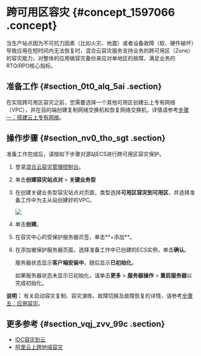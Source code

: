# 跨可用区容灾 {#concept_1597066 .concept}

当生产站点因为不可抗力因素（比如火灾、地震）或者设备故障（软、硬件破坏）导致应用在短时间内无法恢复时，混合云容灾服务支持业务的跨可用区（Zone）的容灾能力，对整体的应用做容灾备份来应对单地区的故障，满足业务的RTO/RPO核心指标。

## 准备工作 {#section_0t0_alq_5ai .section}

在实现跨可用区容灾之前，您需要选择一个其他可用区创建云上专有网络（VPC），并在目的端创建复制网络交换机和恢复网络交换机，详情请参考[步骤一：搭建云上专有网络](cn.zh-CN/持续复制型容灾（CDR）/IDC容灾到云/步骤一：搭建云上专有网络.md#)。

## 操作步骤 {#section_nv0_tho_sgt .section}

准备工作完成后，请按如下步骤对源站ECS进行跨可用区容灾保护。

1.  登录[混合云容灾管理控制台](https://hdr.console.aliyun.com)。
2.  单击**创建容灾站点对** \> **关键业务型**
3.  在创建关键业务型容灾站点对页面，类型选择**可用区容灾到可用区**，并选择准备工作中为主从站创建好的VPC。

    ![](http://static-aliyun-doc.oss-cn-hangzhou.aliyuncs.com/assets/img/1266812/156691176254708_zh-CN.jpg)

4.  单击**创建**。
5.  在容灾中心的受保护服务器页签，单击**+添加**。
6.  在添加被保护服务器页面，选择准备工作中已创建的ECS实例，单击**确认**。

    服务器状态显示**客户端安装中**，随后显示**已初始化**。

    如果服务器状态未显示已初始化，请单击**更多** \> **服务器操作** \> **重启服务器**以完成初始化。


**说明：** 有关启动容灾复制、容灾演练、故障切换及故障恢复的详情，请参考[步骤五：应用容灾](cn.zh-CN/持续复制型容灾（CDR）/IDC容灾到云/步骤五：应用容灾.md#)。

## 更多参考 {#section_vqj_zvv_99c .section}

-   [IDC容灾到云](cn.zh-CN/持续复制型容灾（CDR）/IDC容灾到云/流程概览.md#)
-   [阿里云上跨地域容灾](cn.zh-CN/持续复制型容灾（CDR）/跨地域容灾.md#)

